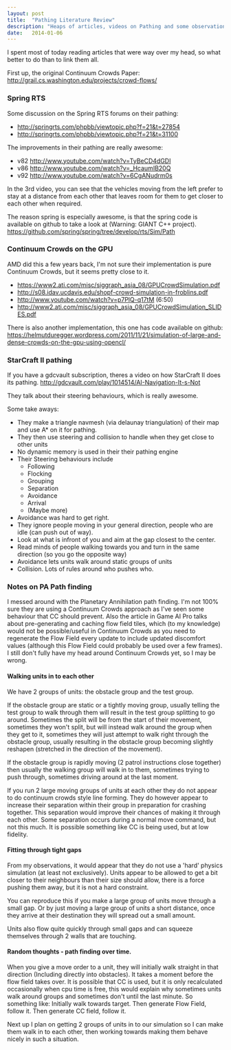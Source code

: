 ```yaml
---
layout: post
title:  "Pathing Literature Review"
description: "Heaps of articles, videos on Pathing and some observations on Planetary Annihilation Pathing"
date:   2014-01-06
---
```


I spent most of today reading articles that were way over my head, so what better to do than to link them all.

First up, the original Continuum Crowds Paper: <http://grail.cs.washington.edu/projects/crowd-flows/>

### Spring RTS

Some discussion on the Spring RTS forums on their pathing:

- <http://springrts.com/phpbb/viewtopic.php?f=21&t=27854>
- <http://springrts.com/phpbb/viewtopic.php?f=21&t=31100>

The improvements in their pathing are really awesome:

- v82 <http://www.youtube.com/watch?v=TyBeCD4dGDI>
- v86 <http://www.youtube.com/watch?v=_HcaumIB20Q>
- v92 <http://www.youtube.com/watch?v=6CgANudrm0s>

In the 3rd video, you can see that the vehicles moving from the left prefer to stay at a distance from each other that leaves room for them to get closer to each other when required.

The reason spring is especially awesome, is that the spring code is available on github to take a look at (Warning: GIANT C++ project). <https://github.com/spring/spring/tree/develop/rts/Sim/Path>

### Continuum Crowds on the GPU

AMD did this a few years back, I'm not sure their implementation is pure Continuum Crowds, but it seems pretty close to it.

- <https://www2.ati.com/misc/siggraph_asia_08/GPUCrowdSimulation.pdf>
- <http://s08.idav.ucdavis.edu/shopf-crowd-simulation-in-froblins.pdf>
- <http://www.youtube.com/watch?v=p7PlQ-q17tM> (6:50)
- <http://www2.ati.com/misc/siggraph_asia_08/GPUCrowdSimulation_SLIDES.pdf>

There is also another implementation, this one has code available on github: <https://helmutduregger.wordpress.com/2011/11/21/simulation-of-large-and-dense-crowds-on-the-gpu-using-opencl/>

### StarCraft II pathing

If you have a gdcvault subscription, theres a video on how StarCraft II does its pathing. <http://gdcvault.com/play/1014514/AI-Navigation-It-s-Not>

They talk about their steering behaviours, which is really awesome.

Some take aways:

- They make a triangle navmesh (via delaunay triangulation) of their map and use A* on it for pathing.
- They then use steering and collision to handle when they get close to other units
- No dynamic memory is used in their their pathing engine
- Their Steering behaviours include
  - Following
  - Flocking
  - Grouping
  - Separation
  - Avoidance
  - Arrival
  - (Maybe more)
 - Avoidance was hard to get right. 
  - They ignore people moving in your general direction, people who are idle (can push out of way).
  - Look at what is infront of you and aim at the gap closest to the center. 
  - Read minds of people walking towards you and turn in the same direction (so you go the opposite way)
  - Avoidance lets units walk around static groups of units
 - Collision. Lots of rules around who pushes who.

### Notes on PA Path finding

I messed around with the Planetary Annihilation path finding. I'm not 100% sure they are using a Continuum Crowds approach as I've seen some behaviour that CC should prevent. Also the article in Game AI Pro talks about pre-generating and caching flow field tiles, which (to my knowledge) would not be possible/useful in Continuum Crowds as you need to regenerate the Flow Field every update to include updated discomfort values (although this Flow Field could probably be used over a few frames). I still don't fully have my head around Continuum Crowds yet, so I may be wrong.

#### Walking units in to each other

We have 2 groups of units: the obstacle group and the test group.

If the obstacle group are static or a tightly moving group, usually telling the test group to walk through them will result in the test group splitting to go around.
Sometimes the split will be from the start of their movement, sometimes they won't split, but will instead walk around the group when they get to it, sometimes they will just attempt to walk right through the obstacle group, usually resulting in the obstacle group becoming slightly reshapen (stretched in the direction of the movement).

If the obstacle group is rapidly moving (2 patrol instructions close together) then usually the walking group will walk in to them, sometimes trying to push through, sometimes driving around at the last moment.

If you run 2 large moving groups of units at each other they do not appear to do continuum crowds style line forming. They do however appear to increase their separation within their group in preparation for crashing together. This separation would improve their chances of making it through each other.
Some separation occurs during a normal move command, but not this much. It is possible something like CC is being used, but at low fidelity.

#### Fitting through tight gaps

From my observations, it would appear that they do not use a 'hard' physics simulation (at least not exclusively). Units appear to be allowed to get a bit closer to their neighbours than their size should allow, there is a force pushing them away, but it is not a hard constraint.

You can reproduce this if you make a large group of units move through a small gap. Or by just moving a large group of units a short distance, once they arrive at their destination they will spread out a small amount.

Units also flow quite quickly through small gaps and can squeeze themselves through 2 walls that are touching.

#### Random thoughts - path finding over time.

When you give a move order to a unit, they will initially walk straight in that direction (Including directly into obstacles). It takes a moment before the flow field takes over.
It is possible that CC is used, but it is only recalculated occasionally when cpu time is free, this would explain why sometimes units walk around groups and sometimes don't until the last minute.
So something like:
Initially walk towards target.
Then generate Flow Field, follow it.
Then generate CC field, follow it.


Next up I plan on getting 2 groups of units in to our simulation so I can make them walk in to each other, then working towards making them behave nicely in such a situation.